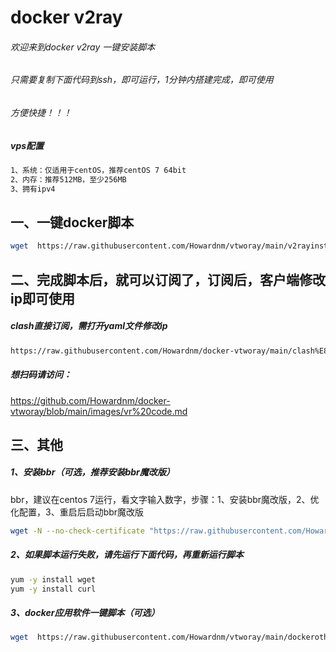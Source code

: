 # docker v2ray
###### 欢迎来到docker v2ray 一键安装脚本
###### 只需要复制下面代码到ssh，即可运行，1分钟内搭建完成，即可使用
###### 方便快捷！！！
##### vps配置
```bash
1、系统：仅适用于centOS，推荐centOS 7 64bit
2、内存：推荐512MB，至少256MB
3、拥有ipv4
```
## 一、一键docker脚本
```bash
wget  https://raw.githubusercontent.com/Howardnm/vtworay/main/v2rayinstall.sh && chmod +x v2rayinstall.sh && ./v2rayinstall.sh
```
## 二、完成脚本后，就可以订阅了，订阅后，客户端修改ip即可使用
##### clash直接订阅，需打开yaml文件修改ip
```bash
https://raw.githubusercontent.com/Howardnm/docker-vtworay/main/clash%E8%AE%A2%E9%98%85v2ray.yaml
```
##### 想扫码请访问：
https://github.com/Howardnm/docker-vtworay/blob/main/images/vr%20code.md
## 三、其他
##### 1、安装bbr（可选，推荐安装bbr魔改版）
bbr，建议在centos 7运行，看文字输入数字，步骤：1、安装bbr魔改版，2、优化配置，3、重启后启动bbr魔改版
```bash
wget -N --no-check-certificate "https://raw.githubusercontent.com/Howardnm/Linux-NetSpeed/master/tcp.sh" && chmod +x tcp.sh && ./tcp.sh
```
##### 2、如果脚本运行失败，请先运行下面代码，再重新运行脚本
```bash
yum -y install wget
yum -y install curl
```
##### 3、docker应用软件一键脚本（可选）
```bash
wget  https://raw.githubusercontent.com/Howardnm/vtworay/main/dockerotherinstall.sh && chmod +x dockerotherinstall.sh && ./dockerotherinstall.sh
```
